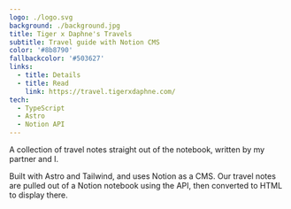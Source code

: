 ```yaml
---
logo: ./logo.svg
background: ./background.jpg
title: Tiger x Daphne's Travels
subtitle: Travel guide with Notion CMS
color: '#8b8790'
fallbackcolor: '#503627'
links:
  - title: Details
  - title: Read
    link: https://travel.tigerxdaphne.com/
tech:
  - TypeScript
  - Astro
  - Notion API
---
```


A collection of travel notes straight out of the notebook, written by my partner and I.

Built with Astro and Tailwind, and uses Notion as a CMS. Our travel notes are pulled out of a Notion notebook using the API, then converted to HTML to display there.
